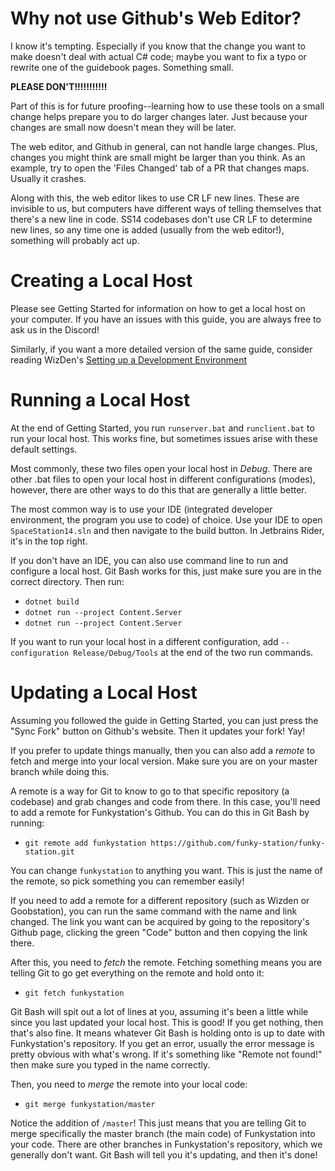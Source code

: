 # Why not use Github's Web Editor?
I know it's tempting. Especially if you know that the change you want to make doesn't deal with actual C# code; maybe you want to fix a typo or rewrite one of the guidebook pages. Something small. 

**PLEASE DON'T!!!!!!!!!!!**

Part of this is for future proofing--learning how to use these tools on a small change helps prepare you to do larger changes later. Just because your changes are small now doesn't mean they will be later. 

The web editor, and Github in general, can not handle large changes. Plus, changes you might think are small might be larger than you think. As an example, try to open the 'Files Changed' tab of a PR that changes maps. Usually it crashes. 

Along with this, the web editor likes to use CR LF new lines. These are invisible to us, but computers have different ways of telling themselves that there's a new line in code. SS14 codebases don't use CR LF to determine new lines, so any time one is added (usually from the web editor!), something will probably act up. 
# Creating a Local Host
Please see Getting Started for information on how to get a local host on your computer. If you have an issues with this guide, you are always free to ask us in the Discord!

Similarly, if you want a more detailed version of the same guide, consider reading WizDen's [Setting up a Development Environment](https://docs.spacestation14.com/en/general-development/setup/setting-up-a-development-environment.html)

# Running a Local Host
At the end of Getting Started, you run `runserver.bat` and `runclient.bat` to run your local host. This works fine, but sometimes issues arise with these default settings. 

Most commonly, these two files open your local host in *Debug*. There are other .bat files to open your local host in different configurations (modes), however, there are other ways to do this that are generally a little better.

The most common way is to use your IDE (integrated developer environment, the program you use to code) of choice. Use your IDE to open `SpaceStation14.sln` and then navigate to the build button. In Jetbrains Rider, it's in the top right. 

If you don't have an IDE, you can also use command line to run and configure a local host. Git Bash works for this, just make sure you are in the correct directory. Then run:

- `dotnet build`
- `dotnet run --project Content.Server`
- `dotnet run --project Content.Server`

If you want to run your local host in a different configuration, add `--configuration Release/Debug/Tools` at the end of the two run commands. 
# Updating a Local Host

Assuming you followed the guide in Getting Started, you can just press the "Sync Fork" button on Github's website. Then it updates your fork! Yay! 

If you prefer to update things manually, then you can also add a *remote* to fetch and merge into your local version. Make sure you are on your master branch while doing this. 

A remote is a way for Git to know to go to that specific repository (a codebase) and grab changes and code from there. In this case, you'll need to add a remote for Funkystation's Github. You can do this in Git Bash by running:

- `git remote add funkystation https://github.com/funky-station/funky-station.git`

You can change `funkystation` to anything you want. This is just the name of the remote, so pick something you can remember easily! 

If you need to add a remote for a different repository (such as Wizden or Goobstation), you can run the same command with the name and link changed. The link you want can be acquired by going to the repository's Github page, clicking the green "Code" button and then copying the link there. 

After this, you need to *fetch* the remote. Fetching something means you are telling Git to go get everything on the remote and hold onto it:

- `git fetch funkystation`

Git Bash will spit out a lot of lines at you, assuming it's been a little while since you last updated your local host. This is good! If you get nothing, then that's also fine. It means whatever Git Bash is holding onto is up to date with Funkystation's repository. 
If you get an error, usually the error message is pretty obvious with what's wrong. If it's something like "Remote not found!" then make sure you typed in the name correctly. 

Then, you need to *merge* the remote into your local code:

- `git merge funkystation/master`

Notice the addition of `/master`! This just means that you are telling Git to merge specifically the master branch (the main code) of Funkystation into your code. There are other branches in Funkystation's repository, which we generally don't want. Git Bash will tell you it's updating, and then it's done! 